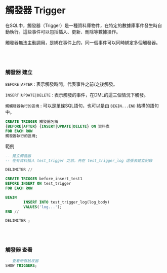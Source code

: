 # 觸發器 Trigger
在SQL中，觸發器（Trigger）是一種資料庫物件，在特定的數據庫事件發生時自動執行。這些事件可以包括插入、更新、刪除等數據操作。

觸發器無法主動調用，是綁在事件上的，同一個事件可以同時綁定多個觸發器。

<br/>

<br/>

### 觸發器 建立

`BEFORE|AFTER` : 表示觸發時間，代表事件之前/之後觸發。

`INSERT|UPDATE|DELETE` : 表示觸發的事件，在DML的這三個情況下觸發。

`觸觸發器執行的區塊` : 可以是單條SQL語句，也可以是由 `BEGIN...END` 結構的語句中。

```sql
CREATE TRIGGER 觸發器名稱
{BEFORE|AFTER} {INSERT|UPDATE|DELETE} ON 資料表
FOR EACH ROW
觸發器執行的區塊;
```

範例

```sql
-- 建立觸發器
-- 在有資料插入 test_trigger 之前，先在 test_trigger_log 這張表建立紀錄

DELIMITER //

CREATE TRIGGER before_insert_test1
BEFORE INSERT ON test_trigger
FOR EACH ROW

BEGIN
        INSERT INTO test_trigger_log(log_body)
        VALUES('log...');
END //

DELIMITER ;
```

<br/>

<br/>

### 觸發器 查看 

```sql
-- 查看所有触发器
SHOW TRIGGERS;
```
